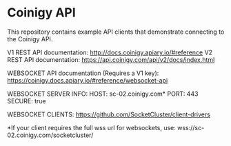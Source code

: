 # Coinigy API

This repository contains example API clients that demonstrate connecting to the Coinigy API.

V1 REST API documentation: http://docs.coinigy.apiary.io/#reference
V2 REST API documentation: https://api.coinigy.com/api/v2/docs/index.html

WEBSOCKET API documentation (Requires a V1 key): https://coinigy.docs.apiary.io/#reference/websocket-api

WEBSOCKET SERVER INFO:
HOST: sc-02.coinigy.com*
PORT: 443
SECURE: true


WEBSOCKET CLIENTS:
https://github.com/SocketCluster/client-drivers

*If your client requires the full wss url for websockets, use: wss://sc-02.coinigy.com/socketcluster/
